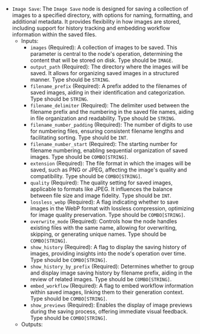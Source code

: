 - `Image Save`: The `Image Save` node is designed for saving a collection of images to a specified directory, with options for naming, formatting, and additional metadata. It provides flexibility in how images are stored, including support for history tracking and embedding workflow information within the saved files.
    - Inputs:
        - `images` (Required): A collection of images to be saved. This parameter is central to the node's operation, determining the content that will be stored on disk. Type should be `IMAGE`.
        - `output_path` (Required): The directory where the images will be saved. It allows for organizing saved images in a structured manner. Type should be `STRING`.
        - `filename_prefix` (Required): A prefix added to the filenames of saved images, aiding in their identification and categorization. Type should be `STRING`.
        - `filename_delimiter` (Required): The delimiter used between the filename prefix and the numbering in the saved file names, aiding in file organization and readability. Type should be `STRING`.
        - `filename_number_padding` (Required): The number of digits to use for numbering files, ensuring consistent filename lengths and facilitating sorting. Type should be `INT`.
        - `filename_number_start` (Required): The starting number for filename numbering, enabling sequential organization of saved images. Type should be `COMBO[STRING]`.
        - `extension` (Required): The file format in which the images will be saved, such as PNG or JPEG, affecting the image's quality and compatibility. Type should be `COMBO[STRING]`.
        - `quality` (Required): The quality setting for saved images, applicable to formats like JPEG. It influences the balance between file size and image fidelity. Type should be `INT`.
        - `lossless_webp` (Required): A flag indicating whether to save images in the WebP format with lossless compression, optimizing for image quality preservation. Type should be `COMBO[STRING]`.
        - `overwrite_mode` (Required): Controls how the node handles existing files with the same name, allowing for overwriting, skipping, or generating unique names. Type should be `COMBO[STRING]`.
        - `show_history` (Required): A flag to display the saving history of images, providing insights into the node's operation over time. Type should be `COMBO[STRING]`.
        - `show_history_by_prefix` (Required): Determines whether to group and display image saving history by filename prefix, aiding in the review of related images. Type should be `COMBO[STRING]`.
        - `embed_workflow` (Required): A flag to embed workflow information within saved images, linking them to their generation context. Type should be `COMBO[STRING]`.
        - `show_previews` (Required): Enables the display of image previews during the saving process, offering immediate visual feedback. Type should be `COMBO[STRING]`.
    - Outputs:
